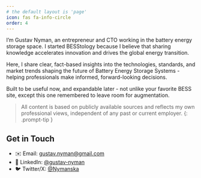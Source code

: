 ```yaml
---
# the default layout is 'page'
icon: fas fa-info-circle
order: 4
---
```



I’m Gustav Nyman, an entrepreneur and CTO working in the battery energy storage space. I started BESStology because I believe that sharing knowledge accelerates innovation and drives the global energy transition.

Here, I share clear, fact-based insights into the technologies, standards, and market trends shaping the future of Battery Energy Storage Systems - helping professionals make informed, forward-looking decisions.

Built to be useful now, and expandable later - not unlike your favorite BESS site, except this one remembered to leave room for augmentation.

> All content is based on publicly available sources and reflects my own professional views, independent of any past or current employer.
{: .prompt-tip }

## Get in Touch
- ✉️ Email: [gustav.nyman@gmail.com](mailto:gustav.nyman@gmail.com)
- 🔗 LinkedIn: [@gustav-nyman](https://www.linkedin.com/in/gustav-nyman/)
- 🐦 Twitter/X: [@Nymanska](https://x.com/nymanska)
